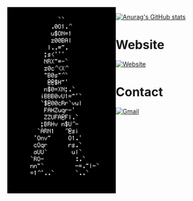 
<img src=https://github.com/7h3w4lk3r/7h3w4lk3r/blob/main/1.gif align='left' width='250' height='430'>  


[![Anurag's GitHub stats](https://github-readme-stats.vercel.app/api?username=7h3w4lk3r)](https://github.com/anuraghazra/github-readme-stats)


  # Website  
  [![Website](https://img.shields.io/website-up-down-green-red/http/monip.org.svg)](https://7h3w4lk3r.gitbook.io/hive/)



  # Contact  
  [![Gmail](https://img.shields.io/badge/Gmail-D14836?style=for-the-badge&logo=gmail&logoColor=white)](mailto:bl4ckr4z3r@gmail.com)
